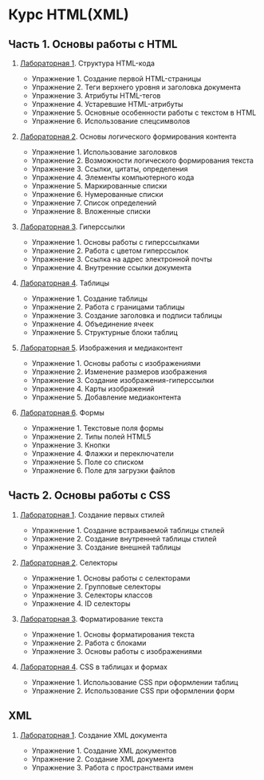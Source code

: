 # Курс HTML(XML)

## Часть 1. Основы работы с HTML

1. [Лабораторная 1](ITMO.MarkupLanguages/HTML/Part1/Lab1). Структура HTML-кода

     - Упражнение 1. Создание первой HTML-страницы
     - Упражнение 2. Теги верхнего уровня и заголовка документа
     - Упражнение 3. Атрибуты HTML-тегов
     - Упражнение 4. Устаревшие HTML-атрибуты
     - Упражнение 5. Основные особенности работы с текстом в HTML
     - Упражнение 6. Использование спецсимволов

2. [Лабораторная 2](ITMO.MarkupLanguages/HTML/Part1/Lab2). Основы логического формирования контента

     - Упражнение 1. Использование заголовков
     - Упражнение 2. Возможности логического формирования текста
     - Упражнение 3. Ссылки, цитаты, определения
     - Упражнение 4. Элементы компьютерного кода
     - Упражнение 5. Маркированные списки
     - Упражнение 6. Нумерованные списки
     - Упражнение 7. Список определений
     - Упражнение 8. Вложенные списки

3. [Лабораторная 3](ITMO.MarkupLanguages/HTML/Part1/Lab3). Гиперссылки

     - Упражнение 1. Основы работы с гиперссылками
     - Упражнение 2. Работа с цветом гиперссылок
     - Упражнение 3. Ссылка на адрес электронной почты
     - Упражнение 4. Внутренние ссылки документа

4. [Лабораторная 4](ITMO.MarkupLanguages/HTML/Part1/Lab4). Таблицы

     - Упражнение 1. Создание таблицы
     - Упражнение 2. Работа с границами таблицы
     - Упражнение 3. Создание заголовка и подписи таблицы
     - Упражнение 4. Объединение ячеек
     - Упражнение 5. Структурные блоки таблиц

5. [Лабораторная 5](ITMO.MarkupLanguages/HTML/Part1/Lab5). Изображения и медиаконтент

     - Упражнение 1. Основы работы с изображениями
     - Упражнение 2. Изменение размеров изображения
     - Упражнение 3. Создание изображения-гиперссылки
     - Упражнение 4. Карты изображений
     - Упражнение 5. Добавление медиаконтента

6. [Лабораторная 6](ITMO.MarkupLanguages/HTML/Part1/Lab6). Формы

     - Упражнение 1. Текстовые поля формы
     - Упражнение 2. Типы полей HTML5
     - Упражнение 3. Кнопки
     - Упражнение 4. Флажки и переключатели
     - Упражнение 5. Поле со списком
     - Упражнение 6. Поле для загрузки файлов

## Часть 2. Основы работы с CSS

1. [Лабораторная 1](ITMO.MarkupLanguages/HTML/Part2/Lab1). Создание первых стилей

     - Упражнение 1. Создание встраиваемой таблицы стилей
     - Упражнение 2. Создание внутренней таблицы стилей
     - Упражнение 3. Создание внешней таблицы

2. [Лабораторная 2](ITMO.MarkupLanguages/HTML/Part2/Lab2). Селекторы

     - Упражнение 1. Основы работы с селекторами
     - Упражнение 2. Групповые селекторы
     - Упражнение 3. Селекторы классов
     - Упражнение 4. ID селекторы

3. [Лабораторная 3](ITMO.MarkupLanguages/HTML/Part2/Lab3). Форматирование текста

     - Упражнение 1. Основы форматирования текста
     - Упражнение 2. Работа с блоками
     - Упражнение 3. Основы работы с изображениями

4. [Лабораторная 4](ITMO.MarkupLanguages/HTML/Part2/Lab4). CSS в таблицах и формах

     - Упражнение 1. Использование CSS при оформлении таблиц
     - Упражнение 2. Использование CSS при оформлении форм

## XML

1. [Лабораторная 1](ITMO.MarkupLanguages/XML/Lab1). Cоздание XML документа

     - Упражнение 1. Создание XML документов
     - Упражнение 2. Создание XML документа
     - Упражнение 3. Работа с пространствами имен